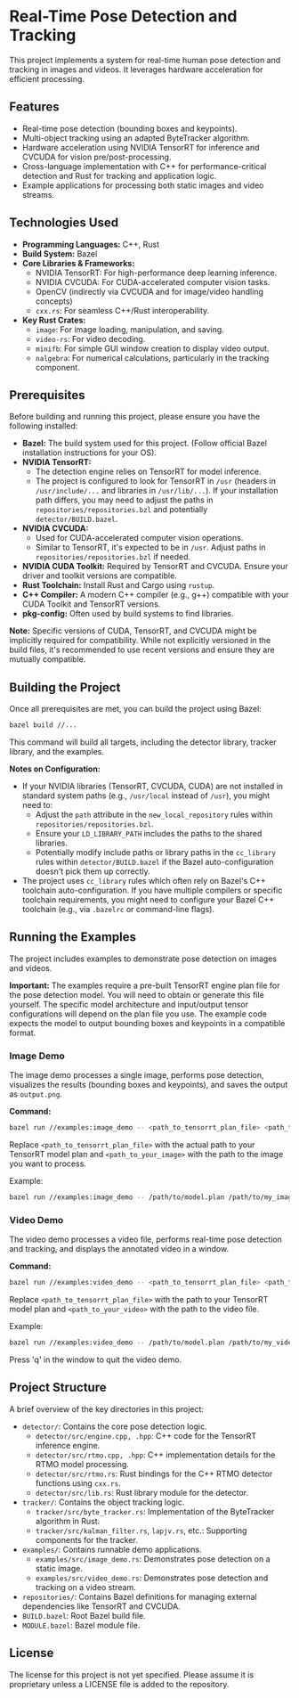 # Real-Time Pose Detection and Tracking

This project implements a system for real-time human pose detection and tracking in images and videos. It leverages hardware acceleration for efficient processing.

## Features

*   Real-time pose detection (bounding boxes and keypoints).
*   Multi-object tracking using an adapted ByteTracker algorithm.
*   Hardware acceleration using NVIDIA TensorRT for inference and CVCUDA for vision pre/post-processing.
*   Cross-language implementation with C++ for performance-critical detection and Rust for tracking and application logic.
*   Example applications for processing both static images and video streams.

## Technologies Used

*   **Programming Languages:** C++, Rust
*   **Build System:** Bazel
*   **Core Libraries & Frameworks:**
    *   NVIDIA TensorRT: For high-performance deep learning inference.
    *   NVIDIA CVCUDA: For CUDA-accelerated computer vision tasks.
    *   OpenCV (indirectly via CVCUDA and for image/video handling concepts)
    *   `cxx.rs`: For seamless C++/Rust interoperability.
*   **Key Rust Crates:**
    *   `image`: For image loading, manipulation, and saving.
    *   `video-rs`: For video decoding.
    *   `minifb`: For simple GUI window creation to display video output.
    *   `nalgebra`: For numerical calculations, particularly in the tracking component.

## Prerequisites

Before building and running this project, please ensure you have the following installed:

*   **Bazel:** The build system used for this project. (Follow official Bazel installation instructions for your OS).
*   **NVIDIA TensorRT:**
    *   The detection engine relies on TensorRT for model inference.
    *   The project is configured to look for TensorRT in `/usr` (headers in `/usr/include/...` and libraries in `/usr/lib/...`). If your installation path differs, you may need to adjust the paths in `repositories/repositories.bzl` and potentially `detector/BUILD.bazel`.
*   **NVIDIA CVCUDA:**
    *   Used for CUDA-accelerated computer vision operations.
    *   Similar to TensorRT, it's expected to be in `/usr`. Adjust paths in `repositories/repositories.bzl` if needed.
*   **NVIDIA CUDA Toolkit:** Required by TensorRT and CVCUDA. Ensure your driver and toolkit versions are compatible.
*   **Rust Toolchain:** Install Rust and Cargo using `rustup`.
*   **C++ Compiler:** A modern C++ compiler (e.g., g++) compatible with your CUDA Toolkit and TensorRT versions.
*   **pkg-config:** Often used by build systems to find libraries.

**Note:** Specific versions of CUDA, TensorRT, and CVCUDA might be implicitly required for compatibility. While not explicitly versioned in the build files, it's recommended to use recent versions and ensure they are mutually compatible.

## Building the Project

Once all prerequisites are met, you can build the project using Bazel:

```bash
bazel build //...
```

This command will build all targets, including the detector library, tracker library, and the examples.

**Notes on Configuration:**

*   If your NVIDIA libraries (TensorRT, CVCUDA, CUDA) are not installed in standard system paths (e.g., `/usr/local` instead of `/usr`), you might need to:
    *   Adjust the `path` attribute in the `new_local_repository` rules within `repositories/repositories.bzl`.
    *   Ensure your `LD_LIBRARY_PATH` includes the paths to the shared libraries.
    *   Potentially modify include paths or library paths in the `cc_library` rules within `detector/BUILD.bazel` if the Bazel auto-configuration doesn't pick them up correctly.
*   The project uses `cc_library` rules which often rely on Bazel's C++ toolchain auto-configuration. If you have multiple compilers or specific toolchain requirements, you might need to configure your Bazel C++ toolchain (e.g., via `.bazelrc` or command-line flags).

## Running the Examples

The project includes examples to demonstrate pose detection on images and videos.

**Important:** The examples require a pre-built TensorRT engine plan file for the pose detection model. You will need to obtain or generate this file yourself. The specific model architecture and input/output tensor configurations will depend on the plan file you use. The example code expects the model to output bounding boxes and keypoints in a compatible format.

### Image Demo

The image demo processes a single image, performs pose detection, visualizes the results (bounding boxes and keypoints), and saves the output as `output.png`.

**Command:**

```bash
bazel run //examples:image_demo -- <path_to_tensorrt_plan_file> <path_to_your_image>
```

Replace `<path_to_tensorrt_plan_file>` with the actual path to your TensorRT model plan and `<path_to_your_image>` with the path to the image you want to process.

Example:
```bash
bazel run //examples:image_demo -- /path/to/model.plan /path/to/my_image.jpg
```

### Video Demo

The video demo processes a video file, performs real-time pose detection and tracking, and displays the annotated video in a window.

**Command:**

```bash
bazel run //examples:video_demo -- <path_to_tensorrt_plan_file> <path_to_your_video>
```

Replace `<path_to_tensorrt_plan_file>` with the path to your TensorRT model plan and `<path_to_your_video>` with the path to the video file.

Example:
```bash
bazel run //examples:video_demo -- /path/to/model.plan /path/to/my_video.mp4
```

Press 'q' in the window to quit the video demo.

## Project Structure

A brief overview of the key directories in this project:

*   `detector/`: Contains the core pose detection logic.
    *   `detector/src/engine.cpp, .hpp`: C++ code for the TensorRT inference engine.
    *   `detector/src/rtmo.cpp, .hpp`: C++ implementation details for the RTMO model processing.
    *   `detector/src/rtmo.rs`: Rust bindings for the C++ RTMO detector functions using `cxx.rs`.
    *   `detector/src/lib.rs`: Rust library module for the detector.
*   `tracker/`: Contains the object tracking logic.
    *   `tracker/src/byte_tracker.rs`: Implementation of the ByteTracker algorithm in Rust.
    *   `tracker/src/kalman_filter.rs`, `lapjv.rs`, etc.: Supporting components for the tracker.
*   `examples/`: Contains runnable demo applications.
    *   `examples/src/image_demo.rs`: Demonstrates pose detection on a static image.
    *   `examples/src/video_demo.rs`: Demonstrates pose detection and tracking on a video stream.
*   `repositories/`: Contains Bazel definitions for managing external dependencies like TensorRT and CVCUDA.
*   `BUILD.bazel`: Root Bazel build file.
*   `MODULE.bazel`: Bazel module file.

## License

The license for this project is not yet specified. Please assume it is proprietary unless a LICENSE file is added to the repository.
